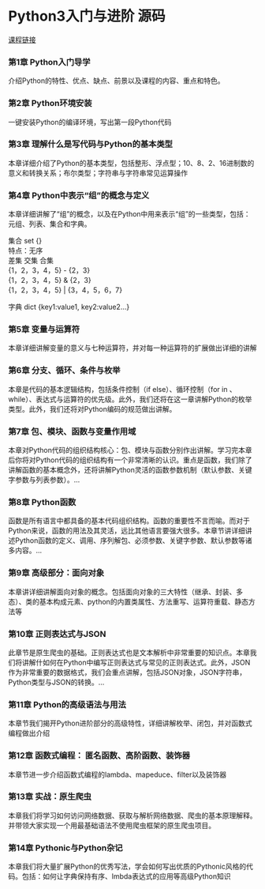 # Python3入门与进阶 源码
[课程链接](https://coding.imooc.com/class/chapter/136.html#Anchor)



### 第1章 Python入门导学
介绍Python的特性、优点、缺点、前景以及课程的内容、重点和特色。

### 第2章 Python环境安装
一键安装Python的编译环境，写出第一段Python代码

### 第3章 理解什么是写代码与Python的基本类型
本章详细介绍了Python的基本类型，包括整形、浮点型；10、8、2、16进制数的意义和转换关系；布尔类型；字符串与字符串常见运算操作

### 第4章 Python中表示“组”的概念与定义
本章详细讲解了“组”的概念，以及在Python中用来表示“组”的一些类型，包括：元组、列表、集合和字典。

集合 set  {}  
特点：无序  
差集 交集 合集  
{1，2，3，4，5} - {2，3}  
{1，2，3，4，5} & {2，3}  
{1，2，3，4，5} | {3，4，5，6，7}  

字典 dict 
{key1:value1, key2:value2...}

### 第5章 变量与运算符
本章详细讲解变量的意义与七种运算符，并对每一种运算符的扩展做出详细的讲解  


### 第6章 分支、循环、条件与枚举
本章是代码的基本逻辑结构，包括条件控制（if else）、循环控制（for in 、while）、表达式与运算符的优先级。此外，我们还将在这一章讲解Python的枚举类型。此外，我们还将对Python编码的规范做出讲解。

### 第7章 包、模块、函数与变量作用域
本章对Python代码的组织结构核心：包、模块与函数分别作出讲解。学习完本章后你将对Python代码的组织结构有一个非常清晰的认识。重点是函数，我们除了讲解函数的基本概念外，还将讲解Python灵活的函数参数机制（默认参数、关键字参数与列表参数）。...

### 第8章 Python函数
函数是所有语言中都具备的基本代码组织结构。函数的重要性不言而喻。而对于Python来说，函数的用法及其灵活，远比其他语言要强大很多。本章节讲详细讲述Python函数的定义、调用、序列解包、必须参数、关键字参数、默认参数等诸多内容。...

### 第9章 高级部分：面向对象
本章讲详细讲解面向对象的概念。包括面向对象的三大特性（继承、封装、多态）、类的基本构成元素、python的内置类属性、方法重写、运算符重载、静态方法等



### 第10章 正则表达式与JSON
此章节是原生爬虫的基础。正则表达式也是文本解析中非常重要的知识点。本章我们将讲解什如何在Python中编写正则表达式与常见的正则表达式。此外，JSON作为非常重要的数据格式，我们会重点讲解，包括JSON对象，JSON字符串，Python类型与JSON的转换。...

### 第11章 Python的高级语法与用法
本章节我们揭开Python进阶部分的高级特性，详细讲解枚举、闭包，并对函数式编程做出介绍

### 第12章 函数式编程： 匿名函数、高阶函数、装饰器
本章节进一步介绍函数式编程的lambda、mapeduce、filter以及装饰器

### 第13章 实战：原生爬虫
本章我们将学习如何访问网络数据、获取与解析网络数据、爬虫的基本原理解释。并带领大家实现一个用最基础语法不使用爬虫框架的原生爬虫项目。

### 第14章 Pythonic与Python杂记  
本章我们将大量扩展Python的优秀写法，学会如何写出优质的Pythonic风格的代码。包括：如何让字典保持有序、lmbda表达式的应用等高级Python知识